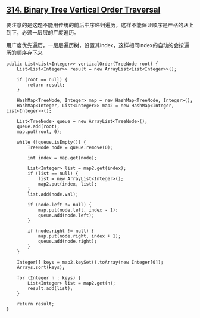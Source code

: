 ## [314. Binary Tree Vertical Order Traversal](https://leetcode.com/problems/binary-tree-vertical-order-traversal/)


要注意的是这题不能用传统的前后中序递归遍历，这样不能保证顺序是严格的从上到下，必须一层层的广度遍历。

用广度优先遍历，一层层遍历树，设置其index，这样相同index的自动的会按遍历的顺序存下来

```
public List<List<Integer>> verticalOrder(TreeNode root) {
    List<List<Integer>> result = new ArrayList<List<Integer>>();

    if (root == null) {
        return result;
    }

    HashMap<TreeNode, Integer> map = new HashMap<TreeNode, Integer>();
    HashMap<Integer, List<Integer>> map2 = new HashMap<Integer, List<Integer>>();

    List<TreeNode> queue = new ArrayList<TreeNode>();
    queue.add(root);
    map.put(root, 0);

    while (!queue.isEmpty()) {
        TreeNode node = queue.remove(0);

        int index = map.get(node);

        List<Integer> list = map2.get(index);
        if (list == null) {
            list = new ArrayList<Integer>();
            map2.put(index, list);
        }
        list.add(node.val);

        if (node.left != null) {
            map.put(node.left, index - 1);
            queue.add(node.left);
        }

        if (node.right != null) {
            map.put(node.right, index + 1);
            queue.add(node.right);
        }
    }

    Integer[] keys = map2.keySet().toArray(new Integer[0]);
    Arrays.sort(keys);

    for (Integer n : keys) {
        List<Integer> list = map2.get(n);
        result.add(list);
    }

    return result;
}
```